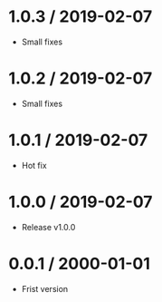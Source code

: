 1.0.3 / 2019-02-07
===================

  * Small fixes
  
1.0.2 / 2019-02-07
===================

  * Small fixes
  
1.0.1 / 2019-02-07
===================

  * Hot fix
  
1.0.0 / 2019-02-07
===================

  * Release v1.0.0
  
0.0.1 / 2000-01-01
===================

  * Frist version